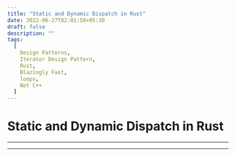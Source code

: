 ```yaml
---
title: "Static and Dynamic Dispatch in Rust"
date: 2022-06-27T02:01:58+05:30
draft: false
description: ""
tags:
  [
    Design Patterns,
    Iterator Design Pattern,
    Rust,
    Blazingly Fast,
    loops,
    Not C++
  ]
--- 
```

# Static and Dynamic Dispatch in Rust

---

---
